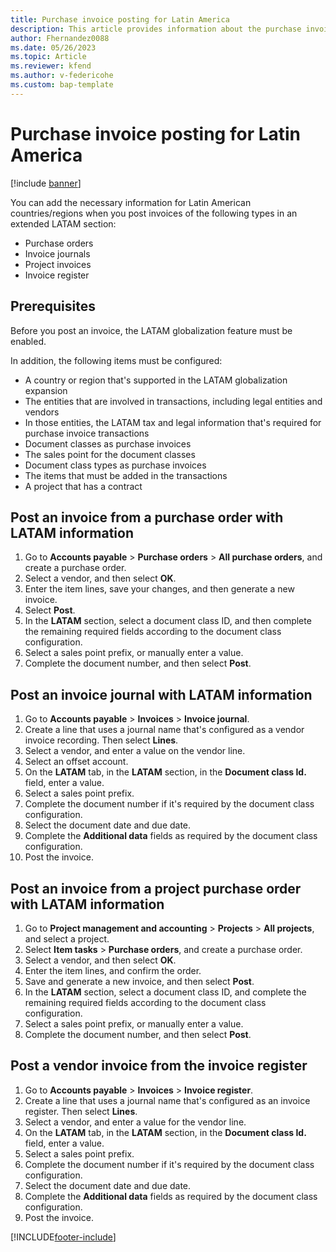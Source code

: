 ```yaml
---
title: Purchase invoice posting for Latin America
description: This article provides information about the purchase invoice posting process for Latin America.
author: Fhernandez0088
ms.date: 05/26/2023
ms.topic: Article
ms.reviewer: kfend
ms.author: v-federicohe 
ms.custom: bap-template
---
```


# Purchase invoice posting for Latin America

[!include [banner](../includes/banner.md)]

You can add the necessary information for Latin American countries/regions when you post invoices of the following types in an extended LATAM section:

- Purchase orders
- Invoice journals
- Project invoices
- Invoice register

## Prerequisites

Before you post an invoice, the LATAM globalization feature must be enabled.

In addition, the following items must be configured:

- A country or region that's supported in the LATAM globalization expansion
- The entities that are involved in transactions, including legal entities and vendors
- In those entities, the LATAM tax and legal information that's required for purchase invoice transactions
- Document classes as purchase invoices
- The sales point for the document classes
- Document class types as purchase invoices
- The items that must be added in the transactions
- A project that has a contract

## Post an invoice from a purchase order with LATAM information

1. Go to **Accounts payable** \> **Purchase orders** \> **All purchase orders**, and create a purchase order.
2. Select a vendor, and then select **OK**.
3. Enter the item lines, save your changes, and then generate a new invoice.
4. Select **Post**.
5. In the **LATAM** section, select a document class ID, and then complete the remaining required fields according to the document class configuration.
6. Select a sales point prefix, or manually enter a value.
7. Complete the document number, and then select **Post**.

## Post an invoice journal with LATAM information

1. Go to **Accounts payable** \> **Invoices** \> **Invoice journal**.
2. Create a line that uses a journal name that's configured as a vendor invoice recording. Then select **Lines**.
3. Select a vendor, and enter a value on the vendor line.
4. Select an offset account.
5. On the **LATAM** tab, in the **LATAM** section, in the **Document class Id.** field, enter a value.
6. Select a sales point prefix.
7. Complete the document number if it's required by the document class configuration.
8. Select the document date and due date.
9. Complete the **Additional data** fields as required by the document class configuration.
10. Post the invoice.	

## Post an invoice from a project purchase order with LATAM information

1. Go to **Project management and accounting** \> **Projects** \> **All projects**, and select a project.
2. Select **Item tasks** \> **Purchase orders**, and create a purchase order.
3. Select a vendor, and then select **OK**.
4. Enter the item lines, and confirm the order.
5. Save and generate a new invoice, and then select **Post**.
6. In the **LATAM** section, select a document class ID, and complete the remaining required fields according to the document class configuration.
7. Select a sales point prefix, or manually enter a value.
8. Complete the document number, and then select **Post**.

## Post a vendor invoice from the invoice register

1. Go to **Accounts payable** \> **Invoices** \> **Invoice register**.
2. Create a line that uses a journal name that's configured as an invoice register. Then select **Lines**.
3. Select a vendor, and enter a value for the vendor line.
4. On the **LATAM** tab, in the **LATAM** section, in the **Document class Id.** field, enter a value.
5. Select a sales point prefix.
6. Complete the document number if it's required by the document class configuration.
7. Select the document date and due date.
8. Complete the **Additional data** fields as required by the document class configuration.
9. Post the invoice.


[!INCLUDE[footer-include](../../includes/footer-banner.md)]
